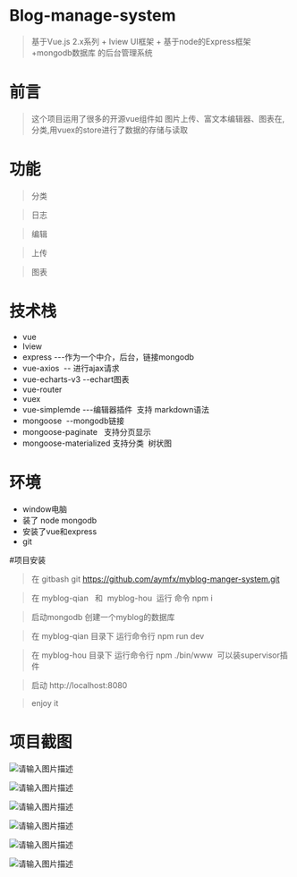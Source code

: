 # Blog-manage-system
>基于Vue.js 2.x系列 + Iview UI框架 + 基于node的Express框架+mongodb数据库 的后台管理系统
# 前言
>这个项目运用了很多的开源vue组件如 图片上传、富文本编辑器、图表在,分类,用vuex的store进行了数据的存储与读取

# 功能
> 分类

> 日志

> 编辑

> 上传

>图表

# 技术栈
 - vue
 - Iview
 - express ---作为一个中介，后台，链接mongodb
 - vue-axios  -- 进行ajax请求
 - vue-echarts-v3 --echart图表
 - vue-router
 - vuex
 - vue-simplemde ---编辑器插件  支持 markdown语法
 - mongoose  --mongodb链接
 - mongoose-paginate   支持分页显示
 - mongoose-materialized 支持分类  树状图
 
 # 环境
 - window电脑
 - 装了 node mongodb 
 - 安装了vue和express
 - git 
 
 #项目安装
 >在 gitbash git https://github.com/aymfx/myblog-manger-system.git
 
 >在 myblog-qian   和  myblog-hou  运行 命令 npm i
 
 >启动mongodb 创建一个myblog的数据库
 
 >在 myblog-qian 目录下 运行命令行 npm run dev
 
 >在 myblog-hou 目录下 运行命令行 npm ./bin/www  可以装supervisor插件 
 
 >启动 http://localhost:8080
 
 >enjoy it
 
 # 项目截图
 
 ![请输入图片描述][1]


![请输入图片描述][2]


![请输入图片描述][3]


![请输入图片描述][4]


![请输入图片描述][5]


![请输入图片描述][6]


  [1]: http://www.aymfx.cn/liuyang/show/blogmanager/b.jpg
  [2]: http://www.aymfx.cn/liuyang/show/blogmanager/c.jpg
  [3]: http://www.aymfx.cn/liuyang/show/blogmanager/a.jpg
  [4]: http://www.aymfx.cn/liuyang/show/blogmanager/d.jpg
  [5]: http://www.aymfx.cn/liuyang/show/blogmanager/e.jpg
  [6]: http://www.aymfx.cn/liuyang/show/blogmanager/f.jpg
 
 
 
 
 
 
 
 
 
 
 
 
 




